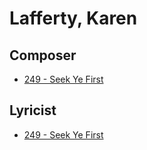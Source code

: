 # Lafferty, Karen

## Composer

- [249 - Seek Ye First](/hymns/249.md)

## Lyricist

- [249 - Seek Ye First](/hymns/249.md)

